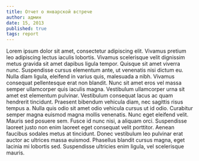```yaml
---
title: Отчет о январской встрече
author: админ
date: 15, 2013
published: true
tags: report
---
```


Lorem ipsum dolor sit amet, consectetur adipiscing elit. Vivamus pretium leo 
adipiscing lectus iaculis lobortis. Vivamus scelerisque velit dignissim metus 
gravida sit amet dapibus ligula tempor. Quisque sit amet viverra nunc. 
Suspendisse cursus elementum ante, ut venenatis nisi dictum eu. Nulla diam 
ligula, eleifend in varius quis, malesuada a nibh. Vivamus consequat 
pellentesque erat non blandit. Nunc sit amet eros vel massa semper ullamcorper 
quis iaculis magna. Vestibulum ullamcorper urna sit amet est elementum 
pulvinar. Vestibulum consequat lacus ac quam hendrerit tincidunt. Praesent 
bibendum vehicula diam, nec sagittis risus tempus a. Nulla quis odio sit amet 
odio vehicula cursus ut id odio. Curabitur semper magna euismod magna mollis 
venenatis. Nunc eget eleifend velit. Mauris sed posuere sem. Fusce id nunc 
nisi, a aliquam orci. Suspendisse laoreet justo non enim laoreet eget consequat 
velit porttitor. Aenean faucibus sodales metus at tincidunt. Donec vestibulum 
leo pulvinar erat auctor ac ultrices massa euismod. Phasellus blandit cursus 
magna, eget lacinia mi lobortis sed. Suspendisse ultricies enim ligula, vel 
scelerisque mauris.
